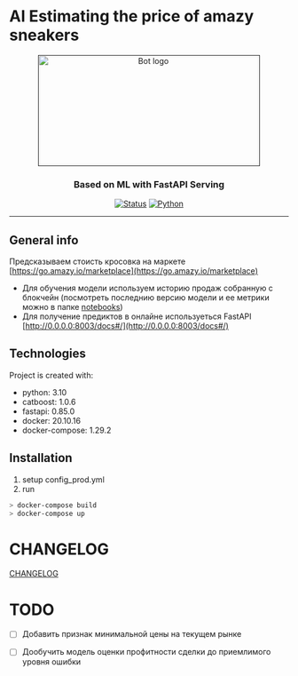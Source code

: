 # AI Estimating the price of amazy sneakers

<p align="center">
  <a href="" rel="noopener">
 <img width=400px height=200px src="https://pbs.twimg.com/media/FTjCaINXoAUQMUx.jpg" alt="Bot logo"></a>
</p>

<h3 align="center">Based on ML with FastAPI Serving </h3>

<div align="center">

  [![Status](https://img.shields.io/badge/status-active-success.svg)]()
  [![Python](https://img.shields.io/badge/python-v3.7-blue.svg)]()

</div>

---

## General info
Предсказываем стоисть кросовка на маркете [https://go.amazy.io/marketplace](https://go.amazy.io/marketplace)
- Для обучения модели используем историю продаж собранную с блокчейн (посмотреть последнию версию модели и ее метрики можно в папке [notebooks](./notebooks/))
- Для получение предиктов в онлайне используеться FastAPI [http://0.0.0.0:8003/docs#/](http://0.0.0.0:8003/docs#/)

## Technologies
Project is created with:
* python: 3.10
* catboost: 1.0.6
* fastapi: 0.85.0
* docker: 20.10.16
* docker-compose: 1.29.2

## Installation
1. setup config_prod.yml 
2. run
```bash
> docker-compose build
> docker-compose up
```

# CHANGELOG
[CHANGELOG](./CHANGELOG.md)

# TODO

-   [ ] Добавить признак минимальной цены на текущем рынке

-   [ ] Дообучить модель оценки профитности сделки до приемлимого уровня ошибки


